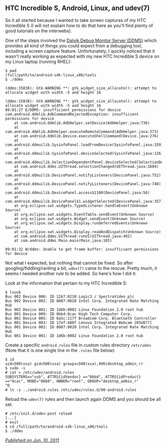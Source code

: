 ## HTC Incredible S, Android, Linux, and udev(7)

So it all started because I wanted to take screen captures of my HTC Incredible S
(I will not explain how to do that here as you'll find plenty of good tutorials on the interwebs).

One of the steps involved the [Dalvik Debug Monitor Server (DDMS)](http://developer.android.com/guide/developing/debugging/ddms.html)
which provides all kind of things you could expect from a debugging tool, including a screen capture
feature. Unfortunately, I quickly noticed that it wasn't really working as expected with
my new HTC Incredible S device on my Linux laptop (running RHEL):

```
$ pwd
/full/path/to/android-sdk-linux_x86/tools
$ ./ddms

(ddms:15838): Gtk-WARNING **: gtk_widget_size_allocate(): attempt to allocate widget with width -5 and height 16

(ddms:15838): Gtk-WARNING **: gtk_widget_size_allocate(): attempt to allocate widget with width -5 and height 16
09:01:27 E/DDMS: insufficient permissions for device
com.android.ddmlib.AdbCommandRejectedException: insufficient permissions for device
    at com.android.ddmlib.AdbHelper.setDevice(AdbHelper.java:736)
    at com.android.ddmlib.AdbHelper.executeRemoteCommand(AdbHelper.java:373)
    at com.android.ddmlib.Device.executeShellCommand(Device.java:276)
    at com.android.ddmuilib.SysinfoPanel.loadFromDevice(SysinfoPanel.java:159)
    at com.android.ddmuilib.SysinfoPanel.deviceSelected(SysinfoPanel.java:126)
    at com.android.ddmuilib.SelectionDependentPanel.deviceSelected(SelectionDependentPanel.java:52)
    at com.android.ddms.UIThread.selectionChanged(UIThread.java:1684)
    at com.android.ddmuilib.DevicePanel.notifyListeners(DevicePanel.java:752)
    at com.android.ddmuilib.DevicePanel.notifyListeners(DevicePanel.java:740)
    at com.android.ddmuilib.DevicePanel.access$1100(DevicePanel.java:56)
    at com.android.ddmuilib.DevicePanel$1.widgetSelected(DevicePanel.java:357)
    at org.eclipse.swt.widgets.TypedListener.handleEvent(Unknown Source)
    at org.eclipse.swt.widgets.EventTable.sendEvent(Unknown Source)
    at org.eclipse.swt.widgets.Widget.sendEvent(Unknown Source)
    at org.eclipse.swt.widgets.Display.runDeferredEvents(Unknown Source)
    at org.eclipse.swt.widgets.Display.readAndDispatch(Unknown Source)
    at com.android.ddms.UIThread.runUI(UIThread.java:492)
    at com.android.ddms.Main.main(Main.java:103)

09:01:32 W/ddms: Unable to get frame buffer: insufficient permissions for device
```
Not what I expected, but nothing that cannot be fixed. So after googling/fiddling/ranting a bit,
`udev(7)` came to the rescue. Pretty much, it seems I needed another rule to be added.
So here's how I did it:

Look at the information that pertain to my HTC Incredible S:

```
$ lsusb
Bus 002 Device 006: ID 1267:0210 Logic3 / SpectraVideo plc
Bus 002 Device 002: ID 8087:0020 Intel Corp. Integrated Rate Matching Hub
Bus 002 Device 001: ID 1d6b:0002 Linux Foundation 2.0 root hub
Bus 001 Device 009: ID 0bb4:0cac High Tech Computer Corp.
Bus 001 Device 005: ID 0a5c:217f Broadcom Corp. Bluetooth Controller
Bus 001 Device 003: ID 17ef:480f Lenovo Integrated Webcam [R5U877]
Bus 001 Device 002: ID 8087:0020 Intel Corp. Integrated Rate Matching Hub
Bus 001 Device 001: ID 1d6b:0002 Linux Foundation 2.0 root hub
```

Create a specific `android.rules` file in custom rules directory `/etc/udev`
(Note that it is one single line in the `.rules` file below)

```
$ id
uid=500(xsa) gid=500(xsa) groups=500(xsa),496(desktop_admin_r)
$ sudo -s
# cat > /etc/udev/android.rules
SUBSYSTEMS=="usb", ATTRS{idVendor} =="0bb4", ATTRS{idProduct} =="0cac", MODE="0660", OWNER="root", GROUP="desktop_admin_r"
^D
# ln -s ../android.rules /etc/udev/rules.d/90-android.rules
```

Reload the `udev(7)` rules and then launch again DDMS and you should be all set.

```
# /etc/init.d/udev-post reload
[...]
# exit
$ cd /full/path/to/android-sdk-linux_x86/tools
$ ./ddms 
```

[*Published on Jun. 10, 2011*](http://x-sa.blogspot.com/2011/06/htc-incredible-s-android-linux-and.html)
